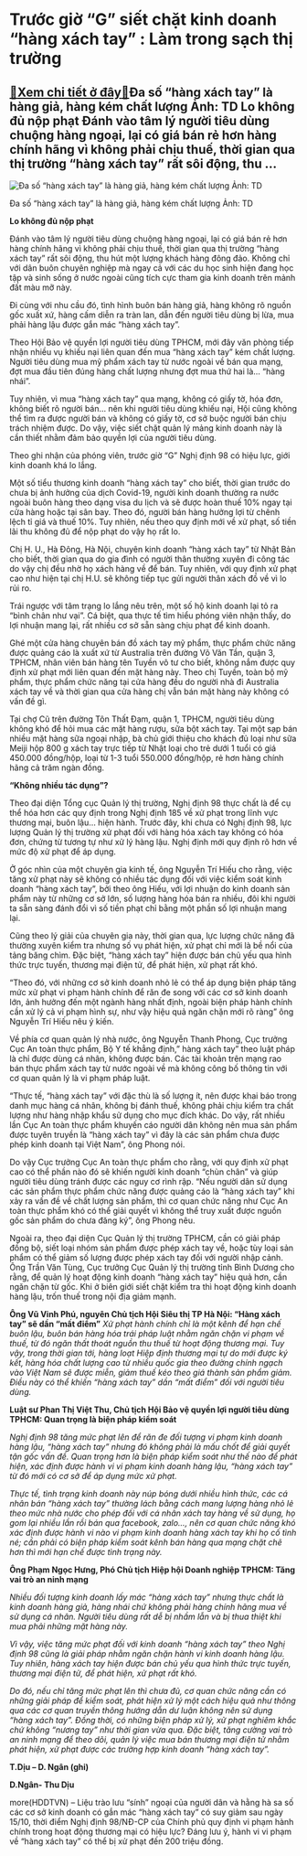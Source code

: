 Trước giờ “G” siết chặt kinh doanh “hàng xách tay” : Làm trong sạch thị trường
==============================================================================

[:gift:Xem chi tiết ở đây:gift:](https://hddtvn.com/truoc-gio-g-siet-chat-kinh-doanh-hang-xach-tay-lam-trong-sach-thi-truong/)Đa số “hàng xách tay” là hàng giả, hàng kém chất lượng Ảnh: TD Lo không đủ nộp phạt Đánh vào tâm lý người tiêu dùng chuộng hàng ngoại, lại có giá bán rẻ hơn hàng chính hãng vì không phải chịu thuế, thời gian qua thị trường “hàng xách tay” rất sôi động, thu …
------------------------------------------------------------------------------------------------------------------------------------------------------------------------------------------------------------------------------------------------------------------





![Đa số “hàng xách tay” là hàng giả, hàng kém chất lượng 	Ảnh: TD](https://hddtvn.com/wp-content/uploads/2021/01/4636_14-5502_IMG_0543.jpg "Đa số “hàng xách tay” là hàng giả, hàng kém chất lượng 	Ảnh: TD")


Đa số “hàng xách tay” là hàng giả, hàng kém chất lượng Ảnh: TD



**Lo không đủ nộp phạt**


Đánh vào tâm lý người tiêu dùng chuộng hàng ngoại, lại có giá bán rẻ hơn hàng chính hãng vì không phải chịu thuế, thời gian qua thị trường “hàng xách tay” rất sôi động, thu hút một lượng khách hàng đông đảo. Không chỉ với dân buôn chuyên nghiệp mà ngay cả với các du học sinh hiện đang học tập và sinh sống ở nước ngoài cũng tích cực tham gia kinh doanh trên mảnh đất màu mỡ này.


Đi cùng với nhu cầu đó, tình hình buôn bán hàng giả, hàng không rõ nguồn gốc xuất xứ, hàng cấm diễn ra tràn lan, dẫn đến người tiêu dùng bị lừa, mua phải hàng lậu được gắn mác “hàng xách tay”.


Theo Hội Bảo vệ quyền lợi người tiêu dùng TPHCM, mới đây văn phòng tiếp nhận nhiều vụ khiếu nại liên quan đến mua “hàng xách tay” kém chất lượng. Người tiêu dùng mua mỹ phẩm xách tay từ nước ngoài về bán qua mạng, đợt mua đầu tiên đúng hàng chất lượng nhưng đợt mua thứ hai là… “hàng nhái”.


Tuy nhiên, vì mua “hàng xách tay” qua mạng, không có giấy tờ, hóa đơn, không biết rõ người bán… nên khi người tiêu dùng khiếu nại, Hội cũng không thể tìm ra được người bán và không có giấy tờ, cơ sở buộc người bán chịu trách nhiệm được. Do vậy, việc siết chặt quản lý mảng kinh doanh này là cần thiết nhằm đảm bảo quyền lợi của người tiêu dùng.


Theo ghi nhận của phóng viên, trước giờ “G” Nghị định 98 có hiệu lực, giới kinh doanh khá lo lắng.


Một số tiểu thương kinh doanh “hàng xách tay” cho biết, thời gian trước do chưa bị ảnh hưởng của dịch Covid-19, người kinh doanh thường ra nước ngoài buôn hàng theo dạng visa du lịch và sẽ được hoàn thuế 10% ngay tại cửa hàng hoặc tại sân bay. Theo đó, người bán hàng hưởng lợi từ chênh lệch tỉ giá và thuế 10%. Tuy nhiên, nếu theo quy định mới về xử phạt, số tiền lãi thu không đủ để nộp phạt do vậy họ rất lo.


Chị H. U., Hà Đông, Hà Nội, chuyên kinh doanh “hàng xách tay” từ Nhật Bản cho biết, thời gian qua do gia đình có người thân thường xuyên đi công tác do vậy chị đều nhờ họ xách hàng về để bán. Tuy nhiên, với quy định xử phạt cao như hiện tại chị H.U. sẽ không tiếp tục gửi người thân xách đồ về vì lo rủi ro.


Trái ngược với tâm trạng lo lắng nêu trên, một số hộ kinh doanh lại tỏ ra “bình chân như vại”. Cá biệt, qua thực tế tìm hiểu phóng viên nhận thấy, do lợi nhuận mang lại, rất nhiều cơ sở sẵn sàng chịu phạt để kinh doanh.


Ghé một cửa hàng chuyên bán đồ xách tay mỹ phẩm, thực phẩm chức năng được quảng cáo là xuất xứ từ Australia trên đường Võ Văn Tần, quận 3, TPHCM, nhân viên bán hàng tên Tuyền vô tư cho biết, không nắm được quy định xử phạt mới liên quan đến mặt hàng này. Theo chị Tuyền, toàn bộ mỹ phẩm, thực phẩm chức năng tại cửa hàng đều do người nhà đi Australia xách tay về và thời gian qua cửa hàng chị vẫn bán mặt hàng này không có vấn đề gì.


Tại chợ Cũ trên đường Tôn Thất Đạm, quận 1, TPHCM, người tiêu dùng không khó để hỏi mua các mặt hàng rượu, sữa bột xách tay. Tại một sạp bán nhiều mặt hàng sữa ngoại nhập, bà chủ giới thiệu cho khách đủ loại như sữa Meiji hộp 800 g xách tay trực tiếp từ Nhật loại cho trẻ dưới 1 tuổi có giá 450.000 đồng/hộp, loại từ 1-3 tuổi 550.000 đồng/hộp, rẻ hơn hàng chính hãng cả trăm ngàn đồng.


**“Không nhiều tác dụng”?**


Theo đại diện Tổng cục Quản lý thị trường, Nghị định 98 thực chất là để cụ thể hóa hơn các quy định trong Nghị định 185 về xử phạt trong lĩnh vực thương mại, buôn lậu… hiện hành. Trước đây, khi chưa có Nghị định 98, lực lượng Quản lý thị trường xử phạt đối với hàng hóa xách tay không có hóa đơn, chứng từ tương tự như xử lý hàng lậu. Nghị định mới quy định rõ hơn về mức độ xử phạt để áp dụng.


Ở góc nhìn của một chuyên gia kinh tế, ông Nguyễn Trí Hiếu cho rằng, việc tăng xử phạt này sẽ không có nhiều tác dụng đối với việc kiểm soát kinh doanh “hàng xách tay”, bởi theo ông Hiếu, với lợi nhuận do kinh doanh sản phẩm này từ những cơ sở lớn, số lượng hàng hóa bán ra nhiều, đôi khi người ta sẵn sàng đánh đổi vì số tiền phạt chỉ bằng một phần số lợi nhuận mang lại.


Cũng theo lý giải của chuyên gia này, thời gian qua, lực lượng chức năng đã thường xuyên kiểm tra nhưng số vụ phát hiện, xử phạt chỉ mới là bề nổi của tảng băng chìm. Đặc biệt, “hàng xách tay” hiện được bán chủ yếu qua hình thức trực tuyến, thương mại điện tử, để phát hiện, xử phạt rất khó.


“Theo đó, với những cơ sở kinh doanh nhỏ lẻ có thể áp dụng biện pháp tăng mức xử phạt vi phạm hành chính để răn đe song với các cơ sở kinh doanh lớn, ảnh hưởng đến một ngành hàng nhất định, ngoài biện pháp hành chính cần xử lý cả vi phạm hình sự, như vậy hiệu quả ngăn chặn mới rõ ràng” ông Nguyễn Trí Hiếu nêu ý kiến.


Về phía cơ quan quản lý nhà nước, ông Nguyễn Thanh Phong, Cục trưởng Cục An toàn thực phẩm, Bộ Y tế khẳng định,” hàng xách tay” theo luật pháp là chỉ được dùng cá nhân, không được bán. Các tài khoản trên mạng rao bán thực phẩm xách tay từ nước ngoài về mà không công bố thông tin với cơ quan quản lý là vi phạm pháp luật.


“Thực tế, “hàng xách tay” với đặc thù là số lượng ít, nên được khai báo trong danh mục hàng cá nhân, không bị đánh thuế, không phải chịu kiểm tra chất lượng như hàng nhập khẩu sử dụng cho mục đích khác. Do vậy, rất nhiều lần Cục An toàn thực phẩm khuyến cáo người dân không nên mua sản phẩm được tuyên truyền là “hàng xách tay” vì đây là các sản phẩm chưa được phép kinh doanh tại Việt Nam”, ông Phong nói.


Do vậy Cục trưởng Cục An toàn thực phẩm cho rằng, với quy định xử phạt cao có thể phần nào đó sẽ khiến người kinh doanh “chùn chân” và giúp người tiêu dùng tránh được các nguy cơ rình rập. “Nếu người dân sử dụng các sản phẩm thực phẩm chức năng được quảng cáo là “hàng xách tay” khi xảy ra vấn đề về chất lượng sản phẩm, thì cơ quan chức năng như Cục An toàn thực phẩm khó có thể giải quyết vì không thể truy xuất được nguồn gốc sản phẩm do chưa đăng ký”, ông Phong nêu.


Ngoài ra, theo đại diện Cục Quản lý thị trường TPHCM, cần có giải pháp đồng bộ, siết loại nhóm sản phẩm được phép xách tay về, hoặc tùy loại sản phẩm có thể giảm số lượng được phép xách tay đối với người nhập cảnh. Ông Trần Văn Tùng, Cục trưởng Cục Quản lý thị trường tỉnh Bình Dương cho rằng, để quản lý hoạt động kinh doanh “hàng xách tay” hiệu quả hơn, cần ngăn chặn từ gốc. Khi ở biên giới siết chặt kiểm tra thì hoạt động kinh doanh hàng lậu, trốn thuế trong nội địa giảm mạnh.





**Ông Vũ Vinh Phú, nguyên Chủ tịch Hội Siêu thị TP Hà Nội: “Hàng xách tay” sẽ dần “mất điểm”** 
*Xử phạt hành chính chỉ là một kênh để hạn chế buôn lậu, buôn bán hàng hóa trái pháp luật nhằm ngăn chặn vi phạm về thuế, từ đó ngăn thất thoát nguồn thu thuế từ hoạt động thương mại. Tuy vậy, trong thời gian tới, hàng loạt Hiệp định thương mại tự do mới được ký kết, hàng hóa chất lượng cao từ nhiều quốc gia theo đường chính ngạch vào Việt Nam sẽ được miễn, giảm thuế kéo theo giá thành sản phẩm giảm. Điều này có thể khiến “hàng xách tay” dần “mất điểm” đối với người tiêu dùng.*


**Luật sư Phan Thị Việt Thu, Chủ tịch Hội Bảo vệ quyền lợi người tiêu dùng TPHCM: Quan trọng là biện pháp kiểm soát**


*Nghị định 98 tăng mức phạt lên để răn đe đối tượng vi phạm kinh doanh hàng lậu, “hàng xách tay” nhưng đó không phải là mấu chốt để giải quyết tận gốc vấn đề. Quan trọng hơn là biện pháp kiểm soát như thế nào để phát hiện, xác định được hành vi vi phạm kinh doanh hàng lậu, “hàng xách tay” từ đó mới có cơ sở để áp dụng mức xử phạt.*


*Thực tế, tình trạng kinh doanh này núp bóng dưới nhiều hình thức, các cá nhân bán “hàng xách tay” thường lách bằng cách mang lượng hàng nhỏ lẻ theo mức nhà nước cho phép đối với cá nhân xách tay hàng về sử dụng, họ gom lại nhiều lần rồi bán qua facebook, zalo…, nên cơ quan chức năng khó xác định được hành vi nào vi phạm kinh doanh hàng xách tay khi họ cố tình né; cần phải có biện pháp kiểm soát kênh bán hàng qua mạng chặt chẽ hơn thì mới hạn chế được tình trạng này.*


**Ông Phạm Ngọc Hưng, Phó Chủ tịch Hiệp hội Doanh nghiệp TPHCM: Tăng vai trò an ninh mạng**


*Nhiều đối tượng kinh doanh lấy mác “hàng xách tay” nhưng thực chất là kinh doanh hàng giả, hàng nhái chứ không phải hàng chính hãng mua về sử dụng cá nhân. Người tiêu dùng rất dễ bị nhầm lẫn và bị thua thiệt khi mua phải những mặt hàng này.*


*Vì vậy, việc tăng mức phạt đối với kinh doanh “hàng xách tay” theo Nghị định 98 cũng là giải pháp nhằm ngăn chặn hành vi kinh doanh hàng lậu. Tuy nhiên, hàng xách tay hiện được bán chủ yếu qua hình thức trực tuyến, thương mại điện tử, để phát hiện, xử phạt rất khó.*


*Do đó, nếu chỉ tăng mức phạt lên thì chưa đủ, cơ quan chức năng cần có những giải pháp để kiểm soát, phát hiện xử lý một cách hiệu quả như thông qua các cơ quan truyền thông hướng dẫn dư luận không nên sử dụng “hàng xách tay”. Đồng thời, có những biện pháp xử lý, xử phạt nghiêm khắc chứ không “nương tay” như thời gian vừa qua. Đặc biệt, tăng cường vai trò an ninh mạng để theo dõi, quản lý việc mua bán thương mại điện tử nhằm phát hiện, xử phạt được các trường hợp kinh doanh “hàng xách tay”.*


**T.Dịu – D. Ngân (ghi)**







**D.Ngân- Thu Dịu**



more(HDDTVN) – Liệu trào lưu “sính” ngoại của người dân và hằng hà sa số các cơ sở kinh doanh có gắn mác “hàng xách tay” có suy giảm sau ngày 15/10, thời điểm Nghị định 98/NĐ-CP của Chính phủ quy định vi phạm hành chính trong hoạt động thương mại có hiệu lực? Đáng lưu ý, hành vi vi phạm về “hàng xách tay” có thể bị xử phạt đến 200 triệu đồng.

